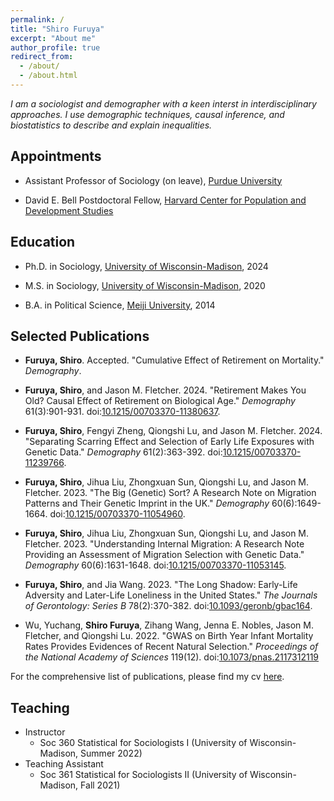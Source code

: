```yaml
---
permalink: /
title: "Shiro Furuya"
excerpt: "About me"
author_profile: true
redirect_from: 
  - /about/
  - /about.html
---
```


*I am a sociologist and demographer with a keen interst in interdisciplinary approaches. I use demographic techniques, causal inference, and biostatistics to describe and explain inequalities.*


## **Appointments**

- Assistant Professor of Sociology (on leave), [Purdue University](https://www.cla.purdue.edu/academic/sociology/index.html)

- David E. Bell Postdoctoral Fellow, [Harvard Center for Population and Development Studies](https://www.hsph.harvard.edu/population-development/)

## **Education**

- Ph.D. in Sociology, [University of Wisconsin-Madison](https://sociology.wisc.edu/), 2024

- M.S. in Sociology, [University of Wisconsin-Madison](https://sociology.wisc.edu/), 2020

- B.A. in Political Science, [Meiji University](https://www.meiji.ac.jp/cip/english/), 2014

## **Selected Publications**

- **Furuya, Shiro**. Accepted. "Cumulative Effect of Retirement on Mortality." *Demography*.

- **Furuya, Shiro**, and Jason M. Fletcher. 2024. "Retirement Makes You Old? Causal Effect of Retirement on Biological Age." *Demography* 61(3):901-931. doi:[10.1215/00703370-11380637](https://doi.org/10.1215/00703370-11380637).

- **Furuya, Shiro**, Fengyi Zheng, Qiongshi Lu, and Jason M. Fletcher. 2024. "Separating Scarring Effect and Selection of Early Life Exposures with Genetic Data." *Demography* 61(2):363-392. doi:[10.1215/00703370-11239766](https://doi.org/10.1215/00703370-11239766).

- **Furuya, Shiro**, Jihua Liu, Zhongxuan Sun, Qiongshi Lu, and Jason M. Fletcher. 2023. "The Big (Genetic) Sort? A Research Note on Migration Patterns and Their Genetic Imprint in the UK." *Demography* 60(6):1649-1664. doi:[10.1215/00703370-11054960](https://doi.org/10.1215/00703370-11054960).

- **Furuya, Shiro**, Jihua Liu, Zhongxuan Sun, Qiongshi Lu, and Jason M. Fletcher. 2023. "Understanding Internal Migration: A Research Note Providing an Assessment of Migration Selection with Genetic Data." *Demography* 60(6):1631-1648. doi:[10.1215/00703370-11053145](https://doi.org/10.1215/00703370-11053145).

- **Furuya, Shiro**, and Jia Wang. 2023. "The Long Shadow: Early-Life Adversity and Later-Life Loneliness in the United States." *The Journals of Gerontology: Series B* 78(2):370-382. doi:[10.1093/geronb/gbac164](https://doi.org/10.1093/geronb/gbac164).

- Wu, Yuchang, **Shiro Furuya**, Zihang Wang, Jenna E. Nobles, Jason M. Fletcher, and Qiongshi Lu. 2022. "GWAS on Birth Year Infant Mortality Rates Provides Evidences of Recent Natural Selection." *Proceedings of the National Academy of Sciences* 119(12). doi:[10.1073/pnas.2117312119](https://doi.org/10.1073/pnas.2117312119)

For the comprehensive list of publications, please find my cv [here](https://www.dropbox.com/scl/fi/ksgfpmvx9vuyueai96qlh/vitae.pdf?rlkey=9djvnabnc72rpgev71tc1tql5&dl=0).

## **Teaching**
- Instructor
    - Soc 360 Statistical for Sociologists I (University of Wisconsin-Madison, Summer 2022)
- Teaching Assistant
    - Soc 361 Statistical for Sociologists II (University of Wisconsin-Madison, Fall 2021)





